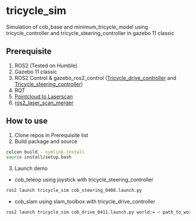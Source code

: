 # tricycle_sim
Simulation of cob_base and minimum_tricycle_model using tricycle_controller and tricycle_steering_controller in gazebo 11 classic

## Prerequisite
1. ROS2 (Tested on Humble)
2. Gazebo 11 classic
3. ROS2 Control & gazebo_ros2_control ([Tricycle_drive_controller](https://control.ros.org/master/doc/ros2_controllers/tricycle_controller/doc/userdoc.html) and [Tricycle_steering_controller](https://control.ros.org/master/doc/ros2_controllers/tricycle_steering_controller/doc/userdoc.html))
4. RQT
5. [Pointcloud to Laserscan](https://github.com/ros-perception/pointcloud_to_laserscan)
6. [ros2_laser_scan_merger](https://github.com/ipa-ych/ros2_laser_scan_merger.git)

## How to use 
1. Clone repos in Prerequisite list
2. Build package and source
```bash
colcon build --symlink-install
source install/setup.bash
```
3. Launch demo
- cob_teleop using joystick with tricycle_steering_controller
```bash
ros2 launch tricycle_sim cob_steering_0408.launch.py
```
- cob_slam using slam_toolbox with tricycle_drive_controller
```bash
ros2 launch tricycle_sim cob_drive_0411.launch.py world:= < path_to_world >
```